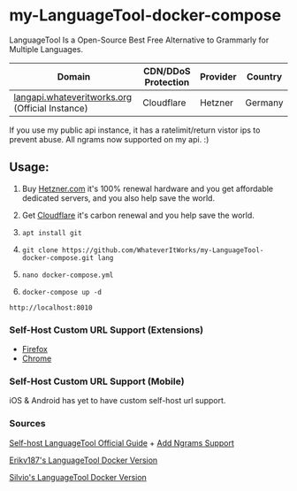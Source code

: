# my-LanguageTool-docker-compose
LanguageTool Is a Open-Source Best Free Alternative to Grammarly for Multiple Languages.

| Domain | CDN/DDoS Protection | Provider | Country |
| -- | -- | -- | -- |
| [langapi.whateveritworks.org](https://langapi.whateveritworks.org/) (Official Instance) | Cloudflare | Hetzner | Germany 
If you use my public api instance, it has a ratelimit/return vistor ips to prevent abuse. All ngrams now supported on my api. :)

## Usage:

1. Buy [Hetzner.com](https://hetzner.com) it's 100% renewal hardware and you get affordable dedicated servers, and you also help save the world.

2. Get [Cloudflare](https://cloudflare.com) it's carbon renewal and you help save the world.

3. ```apt install git```

4. ```git clone https://github.com/WhateverItWorks/my-LanguageTool-docker-compose.git lang```

5. ```nano docker-compose.yml```

6. ```docker-compose up -d```

```http://localhost:8010```

### Self-Host Custom URL Support (Extensions)

- [Firefox](https://addons.mozilla.org/en-US/firefox/addon/languagetool/)
- [Chrome](https://chrome.google.com/webstore/detail/grammar-checker-paraphras/oldceeleldhonbafppcapldpdifcinji?utm_source=lt-homepage)

### Self-Host Custom URL Support (Mobile)
iOS & Android has yet to have custom self-host url support.

### Sources

[Self-host LanguageTool Official Guide](https://dev.languagetool.org/http-server) + [Add Ngrams Support](https://dev.languagetool.org/finding-errors-using-n-gram-data.html)

[Erikv187's LanguageTool Docker Version](https://github.com/Erikvl87/docker-languagetool)

[Silvio's LanguageTool Docker Version](https://github.com/silvio/docker-languagetool)

